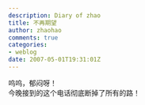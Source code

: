 ```yaml
---
description: Diary of zhao
title: 不再期望
author: zhaohao
comments: true
categories:
- weblog
date: 2007-05-01T19:31:01Z
---
```


呜呜，郁闷呀！   
今晚接到的这个电话彻底断掉了所有的路！   
